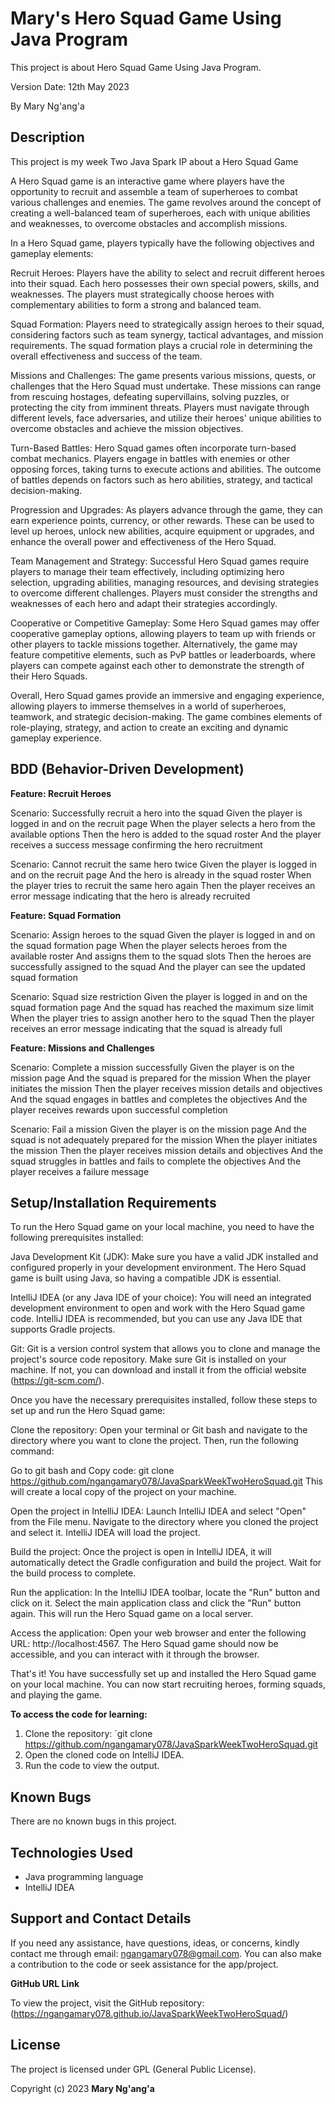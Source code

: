 # Mary's Hero Squad Game Using Java Program

This project is about Hero Squad Game Using Java Program.

Version Date: 12th May 2023

By Mary Ng'ang'a

## Description

This project is my week Two Java Spark IP about a Hero Squad Game

A Hero Squad game is an interactive game where players have the opportunity to recruit and assemble a team of superheroes to combat various challenges and enemies. The game revolves around the concept of creating a well-balanced team of superheroes, each with unique abilities and weaknesses, to overcome obstacles and accomplish missions.

In a Hero Squad game, players typically have the following objectives and gameplay elements:

Recruit Heroes: Players have the ability to select and recruit different heroes into their squad. Each hero possesses their own special powers, skills, and weaknesses. The players must strategically choose heroes with complementary abilities to form a strong and balanced team.

Squad Formation: Players need to strategically assign heroes to their squad, considering factors such as team synergy, tactical advantages, and mission requirements. The squad formation plays a crucial role in determining the overall effectiveness and success of the team.

Missions and Challenges: The game presents various missions, quests, or challenges that the Hero Squad must undertake. These missions can range from rescuing hostages, defeating supervillains, solving puzzles, or protecting the city from imminent threats. Players must navigate through different levels, face adversaries, and utilize their heroes' unique abilities to overcome obstacles and achieve the mission objectives.

Turn-Based Battles: Hero Squad games often incorporate turn-based combat mechanics. Players engage in battles with enemies or other opposing forces, taking turns to execute actions and abilities. The outcome of battles depends on factors such as hero abilities, strategy, and tactical decision-making.

Progression and Upgrades: As players advance through the game, they can earn experience points, currency, or other rewards. These can be used to level up heroes, unlock new abilities, acquire equipment or upgrades, and enhance the overall power and effectiveness of the Hero Squad.

Team Management and Strategy: Successful Hero Squad games require players to manage their team effectively, including optimizing hero selection, upgrading abilities, managing resources, and devising strategies to overcome different challenges. Players must consider the strengths and weaknesses of each hero and adapt their strategies accordingly.

Cooperative or Competitive Gameplay: Some Hero Squad games may offer cooperative gameplay options, allowing players to team up with friends or other players to tackle missions together. Alternatively, the game may feature competitive elements, such as PvP battles or leaderboards, where players can compete against each other to demonstrate the strength of their Hero Squads.

Overall, Hero Squad games provide an immersive and engaging experience, allowing players to immerse themselves in a world of superheroes, teamwork, and strategic decision-making. The game combines elements of role-playing, strategy, and action to create an exciting and dynamic gameplay experience.

## BDD (Behavior-Driven Development)

**Feature: Recruit Heroes**

Scenario: Successfully recruit a hero into the squad
Given the player is logged in and on the recruit page
When the player selects a hero from the available options
Then the hero is added to the squad roster
And the player receives a success message confirming the hero recruitment

Scenario: Cannot recruit the same hero twice
Given the player is logged in and on the recruit page
And the hero is already in the squad roster
When the player tries to recruit the same hero again
Then the player receives an error message indicating that the hero is already recruited

**Feature: Squad Formation**

Scenario: Assign heroes to the squad
Given the player is logged in and on the squad formation page
When the player selects heroes from the available roster
And assigns them to the squad slots
Then the heroes are successfully assigned to the squad
And the player can see the updated squad formation

Scenario: Squad size restriction
Given the player is logged in and on the squad formation page
And the squad has reached the maximum size limit
When the player tries to assign another hero to the squad
Then the player receives an error message indicating that the squad is already full

**Feature: Missions and Challenges**

Scenario: Complete a mission successfully
Given the player is on the mission page
And the squad is prepared for the mission
When the player initiates the mission
Then the player receives mission details and objectives
And the squad engages in battles and completes the objectives
And the player receives rewards upon successful completion

Scenario: Fail a mission
Given the player is on the mission page
And the squad is not adequately prepared for the mission
When the player initiates the mission
Then the player receives mission details and objectives
And the squad struggles in battles and fails to complete the objectives
And the player receives a failure message

## Setup/Installation Requirements

To run the Hero Squad game on your local machine, you need to have the following prerequisites installed:

Java Development Kit (JDK): Make sure you have a valid JDK installed and configured properly in your development environment. The Hero Squad game is built using Java, so having a compatible JDK is essential.

IntelliJ IDEA (or any Java IDE of your choice): You will need an integrated development environment to open and work with the Hero Squad game code. IntelliJ IDEA is recommended, but you can use any Java IDE that supports Gradle projects.

Git: Git is a version control system that allows you to clone and manage the project's source code repository. Make sure Git is installed on your machine. If not, you can download and install it from the official website (https://git-scm.com/).

Once you have the necessary prerequisites installed, follow these steps to set up and run the Hero Squad game:

Clone the repository: Open your terminal or Git bash and navigate to the directory where you want to clone the project. Then, run the following command:

Go to git bash and Copy code:
git clone https://github.com/ngangamary078/JavaSparkWeekTwoHeroSquad.git
This will create a local copy of the project on your machine.

Open the project in IntelliJ IDEA: Launch IntelliJ IDEA and select "Open" from the File menu. Navigate to the directory where you cloned the project and select it. IntelliJ IDEA will load the project.

Build the project: Once the project is open in IntelliJ IDEA, it will automatically detect the Gradle configuration and build the project. Wait for the build process to complete.

Run the application: In the IntelliJ IDEA toolbar, locate the "Run" button and click on it. Select the main application class and click the "Run" button again. This will run the Hero Squad game on a local server.

Access the application: Open your web browser and enter the following URL: http://localhost:4567. The Hero Squad game should now be accessible, and you can interact with it through the browser.

That's it! You have successfully set up and installed the Hero Squad game on your local machine. You can now start recruiting heroes, forming squads, and playing the game.

**To access the code for learning:**

1. Clone the repository: `git clone https://github.com/ngangamary078/JavaSparkWeekTwoHeroSquad.git
2. Open the cloned code on IntelliJ IDEA.
3. Run the code to view the output.

## Known Bugs

There are no known bugs in this project.

## Technologies Used

- Java programming language
- IntelliJ IDEA

## Support and Contact Details

If you need any assistance, have questions, ideas, or concerns, kindly contact me through email: ngangamary078@gmail.com. You can also make a contribution to the code or seek assistance for the app/project.

**GitHub URL Link**

To view the project, visit the GitHub repository:(https://ngangamary078.github.io/JavaSparkWeekTwoHeroSquad/)

## License

The project is licensed under GPL (General Public License).

Copyright (c) 2023 **Mary Ng'ang'a**